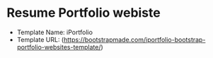 # Resume Portfolio webiste

* Template Name: iPortfolio
* Template URL: (https://bootstrapmade.com/iportfolio-bootstrap-portfolio-websites-template/)
